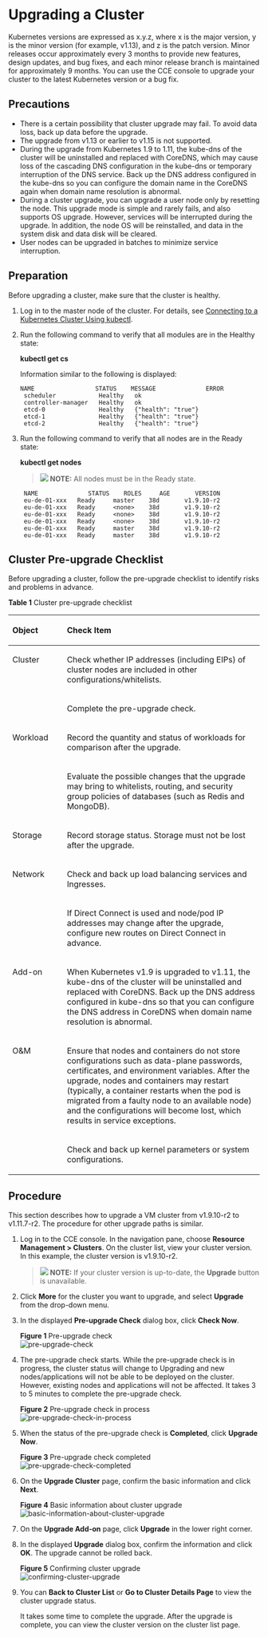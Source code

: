 # Upgrading a Cluster<a name="cce_01_0120"></a>

Kubernetes versions are expressed as x.y.z, where x is the major version, y is the minor version \(for example, v1.13\), and z is the patch version. Minor releases occur approximately every 3 months to provide new features, design updates, and bug fixes, and each minor release branch is maintained for approximately 9 months. You can use the CCE console to upgrade your cluster to the latest Kubernetes version or a bug fix.

## Precautions<a name="section4557144475115"></a>

-   There is a certain possibility that cluster upgrade may fail. To avoid data loss, back up data before the upgrade.
-   The upgrade from v1.13 or earlier to v1.15 is not supported.
-   During the upgrade from Kubernetes 1.9 to 1.11, the kube-dns of the cluster will be uninstalled and replaced with CoreDNS, which may cause loss of the cascading DNS configuration in the kube-dns or temporary interruption of the DNS service. Back up the DNS address configured in the kube-dns so you can configure the domain name in the CoreDNS again when domain name resolution is abnormal.
-   During a cluster upgrade, you can upgrade a user node only by resetting the node. This upgrade mode is simple and rarely fails, and also supports OS upgrade. However, services will be interrupted during the upgrade. In addition, the node OS will be reinstalled, and data in the system disk and data disk will be cleared.
-   User nodes can be upgraded in batches to minimize service interruption.

## Preparation<a name="section9871020102918"></a>

Before upgrading a cluster, make sure that the cluster is healthy.

1.  Log in to the master node of the cluster. For details, see  [Connecting to a Kubernetes Cluster Using kubectl](connecting-to-a-kubernetes-cluster-using-kubectl.md).
2.  Run the following command to verify that all modules are in the Healthy state:

    **kubectl get cs**

    Information similar to the following is displayed:

    ```
    NAME                 STATUS    MESSAGE              ERROR
     scheduler            Healthy   ok
     controller-manager   Healthy   ok
     etcd-0               Healthy   {"health": "true"}
     etcd-1               Healthy   {"health": "true"}
     etcd-2               Healthy   {"health": "true"}
    ```

3.  Run the following command to verify that all nodes are in the Ready state:

    **kubectl get nodes**

    >![](public_sys-resources/icon-note.gif) **NOTE:** 
    >All nodes must be in the Ready state.

    ```
     NAME              STATUS    ROLES     AGE       VERSION
     eu-de-01-xxx   Ready     master    38d       v1.9.10-r2
     eu-de-01-xxx   Ready     <none>    38d       v1.9.10-r2
     eu-de-01-xxx   Ready     <none>    38d       v1.9.10-r2
     eu-de-01-xxx   Ready     <none>    38d       v1.9.10-r2
     eu-de-01-xxx   Ready     master    38d       v1.9.10-r2
     eu-de-01-xxx   Ready     master    38d       v1.9.10-r2
    ```


## Cluster Pre-upgrade Checklist<a name="section14190181819293"></a>

Before upgrading a cluster, follow the pre-upgrade checklist to identify risks and problems in advance.

**Table  1**  Cluster pre-upgrade checklist

<a name="table1238111218323"></a>
<table><thead align="left"><tr id="row132391129329"><th class="cellrowborder" valign="top" width="21.709999999999997%" id="mcps1.2.3.1.1"><p id="p1423913122324"><a name="p1423913122324"></a><a name="p1423913122324"></a>Object</p>
</th>
<th class="cellrowborder" valign="top" width="78.29%" id="mcps1.2.3.1.2"><p id="p18239161220325"><a name="p18239161220325"></a><a name="p18239161220325"></a>Check Item</p>
</th>
</tr>
</thead>
<tbody><tr id="row424018124321"><td class="cellrowborder" rowspan="2" valign="top" width="21.709999999999997%" headers="mcps1.2.3.1.1 "><p id="p1524071220320"><a name="p1524071220320"></a><a name="p1524071220320"></a>Cluster</p>
</td>
<td class="cellrowborder" valign="top" width="78.29%" headers="mcps1.2.3.1.2 "><p id="p1324061214324"><a name="p1324061214324"></a><a name="p1324061214324"></a>Check whether IP addresses (including EIPs) of cluster nodes are included in other configurations/whitelists.</p>
</td>
</tr>
<tr id="row824016123329"><td class="cellrowborder" valign="top" headers="mcps1.2.3.1.1 "><p id="p20240812143219"><a name="p20240812143219"></a><a name="p20240812143219"></a>Complete the pre-upgrade check.</p>
</td>
</tr>
<tr id="row924013120321"><td class="cellrowborder" rowspan="2" valign="top" width="21.709999999999997%" headers="mcps1.2.3.1.1 "><p id="p1724021216325"><a name="p1724021216325"></a><a name="p1724021216325"></a>Workload</p>
</td>
<td class="cellrowborder" valign="top" width="78.29%" headers="mcps1.2.3.1.2 "><p id="p1424041263216"><a name="p1424041263216"></a><a name="p1424041263216"></a>Record the quantity and status of workloads for comparison after the upgrade.</p>
</td>
</tr>
<tr id="row1296933813911"><td class="cellrowborder" valign="top" headers="mcps1.2.3.1.1 "><p id="p59693385919"><a name="p59693385919"></a><a name="p59693385919"></a>Evaluate the possible changes that the upgrade may bring to whitelists, routing, and security group policies of databases (such as Redis and MongoDB).</p>
</td>
</tr>
<tr id="row15579521103820"><td class="cellrowborder" valign="top" width="21.709999999999997%" headers="mcps1.2.3.1.1 "><p id="p12579172163813"><a name="p12579172163813"></a><a name="p12579172163813"></a>Storage</p>
</td>
<td class="cellrowborder" valign="top" width="78.29%" headers="mcps1.2.3.1.2 "><p id="p257992123818"><a name="p257992123818"></a><a name="p257992123818"></a>Record storage status. Storage must not be lost after the upgrade.</p>
</td>
</tr>
<tr id="row1740471712383"><td class="cellrowborder" rowspan="2" valign="top" width="21.709999999999997%" headers="mcps1.2.3.1.1 "><p id="p640513174387"><a name="p640513174387"></a><a name="p640513174387"></a>Network</p>
<p id="p1578613471673"><a name="p1578613471673"></a><a name="p1578613471673"></a></p>
</td>
<td class="cellrowborder" valign="top" width="78.29%" headers="mcps1.2.3.1.2 "><p id="p340521718381"><a name="p340521718381"></a><a name="p340521718381"></a>Check and back up load balancing services and Ingresses.</p>
</td>
</tr>
<tr id="row1178610472077"><td class="cellrowborder" valign="top" headers="mcps1.2.3.1.1 "><p id="p1478694720715"><a name="p1478694720715"></a><a name="p1478694720715"></a>If Direct Connect is used and node/pod IP addresses may change after the upgrade, configure new routes on Direct Connect in advance.</p>
</td>
</tr>
<tr id="row146320432505"><td class="cellrowborder" valign="top" width="21.709999999999997%" headers="mcps1.2.3.1.1 "><p id="p7631443125015"><a name="p7631443125015"></a><a name="p7631443125015"></a>Add-on</p>
</td>
<td class="cellrowborder" valign="top" width="78.29%" headers="mcps1.2.3.1.2 "><p id="p106364317505"><a name="p106364317505"></a><a name="p106364317505"></a>When Kubernetes v1.9 is upgraded to v1.11, the kube-dns of the cluster will be uninstalled and replaced with CoreDNS. Back up the DNS address configured in kube-dns so that you can configure the DNS address in CoreDNS when domain name resolution is abnormal.</p>
</td>
</tr>
<tr id="row96853135389"><td class="cellrowborder" rowspan="2" valign="top" width="21.709999999999997%" headers="mcps1.2.3.1.1 "><p id="p46861813153810"><a name="p46861813153810"></a><a name="p46861813153810"></a>O&amp;M</p>
</td>
<td class="cellrowborder" valign="top" width="78.29%" headers="mcps1.2.3.1.2 "><p id="p868691311386"><a name="p868691311386"></a><a name="p868691311386"></a>Ensure that nodes and containers do not store configurations such as data-plane passwords, certificates, and environment variables. After the upgrade, nodes and containers may restart (typically, a container restarts when the pod is migrated from a faulty node to an available node) and the configurations will become lost, which results in service exceptions.</p>
</td>
</tr>
<tr id="row202401212143211"><td class="cellrowborder" valign="top" headers="mcps1.2.3.1.1 "><p id="p142408126323"><a name="p142408126323"></a><a name="p142408126323"></a>Check and back up kernel parameters or system configurations.</p>
</td>
</tr>
</tbody>
</table>

## Procedure<a name="section9456205813519"></a>

This section describes how to upgrade a VM cluster from v1.9.10-r2 to v1.11.7-r2. The procedure for other upgrade paths is similar.

1.  Log in to the CCE console. In the navigation pane, choose  **Resource Management \> Clusters**. On the cluster list, view your cluster version. In this example, the cluster version is v1.9.10-r2.

    >![](public_sys-resources/icon-note.gif) **NOTE:** 
    >If your cluster version is up-to-date, the  **Upgrade**  button is unavailable.

2.  Click  **More**  for the cluster you want to upgrade, and select  **Upgrade**  from the drop-down menu.
3.  In the displayed  **Pre-upgrade Check**  dialog box, click  **Check Now**.

    **Figure  1**  Pre-upgrade check<a name="fig222963412364"></a>  
    ![](figures/pre-upgrade-check.png "pre-upgrade-check")

4.  The pre-upgrade check starts. While the pre-upgrade check is in progress, the cluster status will change to Upgrading and new nodes/applications will not be able to be deployed on the cluster. However, existing nodes and applications will not be affected. It takes 3 to 5 minutes to complete the pre-upgrade check.

    **Figure  2**  Pre-upgrade check in process<a name="fig7449134343916"></a>  
    ![](figures/pre-upgrade-check-in-process.png "pre-upgrade-check-in-process")

5.  When the status of the pre-upgrade check is  **Completed**, click  **Upgrade Now**.

    **Figure  3**  Pre-upgrade check completed<a name="fig6715157124019"></a>  
    ![](figures/pre-upgrade-check-completed.png "pre-upgrade-check-completed")

6.  On the  **Upgrade Cluster**  page, confirm the basic information and click  **Next**.

    **Figure  4**  Basic information about cluster upgrade<a name="fig112061923419"></a>  
    ![](figures/basic-information-about-cluster-upgrade.png "basic-information-about-cluster-upgrade")

7.  On the  **Upgrade Add-on**  page, click  **Upgrade**  in the lower right corner.
8.  In the displayed  **Upgrade**  dialog box, confirm the information and click  **OK**. The upgrade cannot be rolled back.

    **Figure  5**  Confirming cluster upgrade<a name="fig1221222915614"></a>  
    ![](figures/confirming-cluster-upgrade.png "confirming-cluster-upgrade")

9.  You can  **Back to Cluster List**  or  **Go to Cluster Details Page**  to view the cluster upgrade status.

    It takes some time to complete the upgrade. After the upgrade is complete, you can view the cluster version on the cluster list page.


